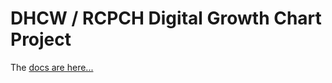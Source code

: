 # DHCW / RCPCH Digital Growth Chart Project

The [docs are here...](https://github.com/johnmeredith/rcpch-digital-growth-chart/wiki)
